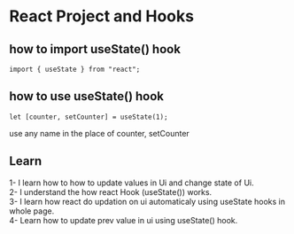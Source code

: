 # React Project and Hooks

## how to import useState() hook

    import { useState } from "react";

## how to use useState() hook

    let [counter, setCounter] = useState(1);

use any name in the place of counter, setCounter

## Learn

1- I learn how to how to update values in Ui and change state of Ui.<br/>
2- I understand the how react Hook (useState()) works.<br/>
3- I learn how react do updation on ui automaticaly using useState hooks in whole page.<br/>
4- Learn how to update prev value in ui using useState() hook.
